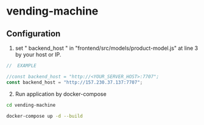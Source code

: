 # vending-machine

## Configuration

1. set " backend_host " in "frontend/src/models/product-model.js" at line 3 by your host or IP.

```javascript
//  EXAMPLE

//const backend_host = "http://<YOUR_SERVER_HOST>:7707";
const backend_host = "http://157.230.37.137:7707";
```
2. Run application by docker-compose

```bash
cd vending-machine

docker-compose up -d --build
```
